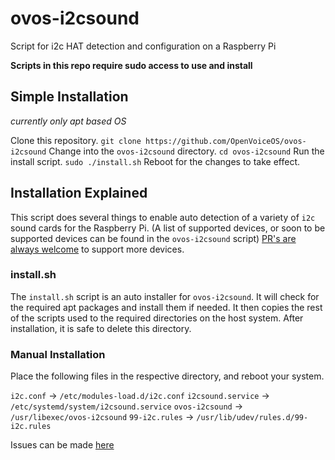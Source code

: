 # ovos-i2csound
Script for i2c HAT detection and configuration on a Raspberry Pi

**Scripts in this repo require sudo access to use and install**

## Simple Installation
*currently only apt based OS*

Clone this repository.
`git clone https://github.com/OpenVoiceOS/ovos-i2csound`
Change into the `ovos-i2csound` directory.
`cd ovos-i2csound`
Run the install script.
`sudo ./install.sh`
Reboot for the changes to take effect.

## Installation Explained
This script does several things to enable auto detection of a variety of `i2c` sound cards for the Raspberry Pi. (A list of supported devices, or soon to be supported devices can be found in the `ovos-i2csound` script) [PR's are always welcome](https://github.com/OpenVoiceOS/ovos-i2csound/pulls/) to support more devices.

### install.sh
The `install.sh` script is an auto installer for `ovos-i2csound`.  It will check for the required apt packages and install them if needed.  It then copies the rest of the scripts used to the required directories on the host system.  After installation, it is safe to delete this directory.

### Manual Installation
Place the following files in the respective directory, and reboot your system.

`i2c.conf` -> `/etc/modules-load.d/i2c.conf`
`i2csound.service` -> `/etc/systemd/system/i2csound.service`
`ovos-i2csound` -> `/usr/libexec/ovos-i2csound`
`99-i2c.rules` -> `/usr/lib/udev/rules.d/99-i2c.rules`

Issues can be made [here](https://github.com/OpenVoiceOS/ovos-i2csound/issues/)
